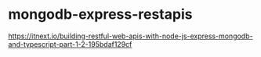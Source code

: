 # mongodb-express-restapis

https://itnext.io/building-restful-web-apis-with-node-js-express-mongodb-and-typescript-part-1-2-195bdaf129cf

